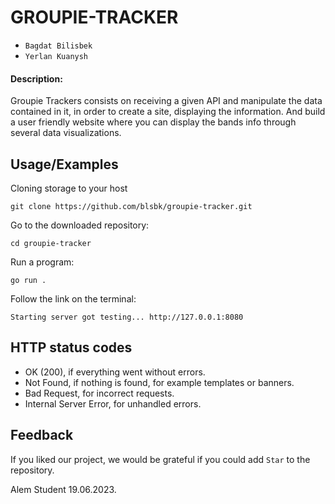 
# GROUPIE-TRACKER
* `Bagdat Bilisbek` 
* `Yerlan Kuanysh` 



#### Description:

Groupie Trackers consists on receiving a given API and manipulate the data contained in it, in order to create a site, displaying the information.
And build a user friendly website where you can display the bands info through several data visualizations.




## Usage/Examples
Cloning storage to your host
```CMD/Terminal 
git clone https://github.com/blsbk/groupie-tracker.git
```
Go to the downloaded repository:

```CMD/Terminal 
cd groupie-tracker
```
Run a program:
```CMD/Terminal 
go run . 
```

Follow the link on the terminal:
```CMD/Terminal 
Starting server got testing... http://127.0.0.1:8080 
```



## HTTP status codes
* OK (200), if everything went without errors.
* Not Found, if nothing is found, for example templates or banners.
* Bad Request, for incorrect requests.
* Internal Server Error, for unhandled errors.



## Feedback

If you liked our project, we would be grateful if you could add `Star` to the repository.

Alem Student
19.06.2023.
